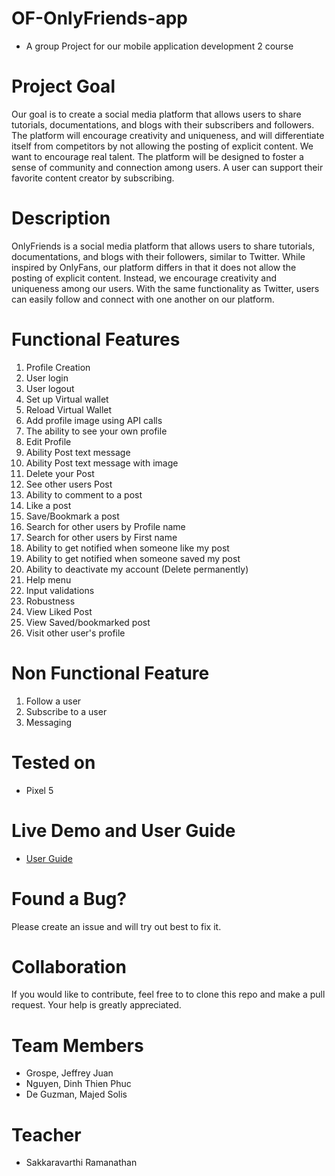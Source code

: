 # OF-OnlyFriends-app
- A group Project for our mobile application development 2 course

# Project Goal
Our goal is to create a social media platform that allows users to share tutorials, documentations, and blogs with their subscribers and followers. The platform will encourage creativity and uniqueness, and will differentiate itself from competitors by not allowing the posting of explicit content. We want to encourage real talent. The platform will be designed to foster a sense of community and connection among users. A user can support their favorite content creator by subscribing.

# Description
OnlyFriends is a social media platform that allows users to share tutorials, documentations, and blogs with their followers, similar to Twitter. While inspired by OnlyFans, our platform differs in that it does not allow the posting of explicit content. Instead, we encourage creativity and uniqueness among our users. With the same functionality as Twitter, users can easily follow and connect with one another on our platform.


# Functional Features
1. Profile Creation
2. User login
3. User logout
4. Set up Virtual wallet
5. Reload Virtual Wallet
6. Add profile image using API calls
7. The ability to see your own profile
8. Edit Profile
9. Ability Post text message
10. Ability Post text message with image
11. Delete your Post
12. See other users Post
13. Ability to comment to a post
14. Like a post
15. Save/Bookmark a post
16. Search for other users by Profile name
17. Search for other users by First name
18. Ability to get notified when someone like my post
19. Ability to get notified when someone saved my post
20. Ability to deactivate my account (Delete permanently)
21. Help menu
22. Input validations
23. Robustness
24. View Liked Post
25. View Saved/bookmarked post
26. Visit other user's profile

# Non Functional Feature
1. Follow a user
2. Subscribe to a user
3. Messaging

# Tested on
- Pixel 5

# Live Demo and User Guide
- [User Guide](https://github.com/jgrospe92/OF-OnlyFriends/blob/main/User-Guide/guide.md)

# Found a Bug?
Please create an issue and will try out best to fix it.

# Collaboration
If you would like to contribute, feel free to to clone this repo and make a pull request.
Your help is greatly appreciated.

# Team Members
- Grospe, Jeffrey Juan
- Nguyen, Dinh Thien Phuc
- De Guzman, Majed Solis

# Teacher
- Sakkaravarthi Ramanathan

